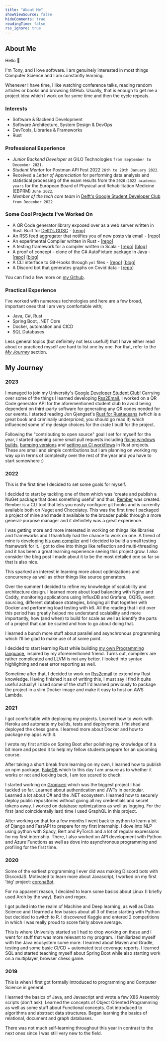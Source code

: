 ```yaml
---
title: "About Me"
showViewSource: false
hideComments: true
readingTime: false
rss_ignore: true
---
```


## About Me

<!-- TODO firm believer in learning by myself -->
Hello 👋

I'm Tony, and I love software. I am genuinely interested in most things Computer Science
and I am constantly learning.

Whenever I have time, I like watching conference talks, reading random articles or books and
browsing GitHub. Usually, that is enough to get me a project idea which I work on for some time and
then the cycle repeats.

### Interests

- Software & Backend Development
- Software Architecture, System Design & DevOps
- DevTools, Libraries & Frameworks
- Rust

### Professional Experience

- *Junior Backend Developer* at GILO Technologies `from September to December 2021`.
- *Student Mentor* for Postman API Fest 2022 `26th to 29th January 2022`.
- Received a *Letter of Appreciation* for performing data analysis and statistical processing of
  the exam results from the `2020-2022 academic years` for the European Board of Physical
  and Rehabilitation Medicine (EBPRM) `June 2022`.
- *Member of the tech core team* in
  [Delft's Google Student Developer Club](https://gdsc.community.dev/delft-university-of-technology/)
  `from December 2022`

### Some Cool Projects I've Worked On

- A QR Code generator library exposed over as a web server written in Rust. Built for
  [Delft's GDSC](https://gdsc.community.dev/delft-university-of-technology/) - 
  [[repo]](https://github.com/AntoniosBarotsis/qr-rs) 
- An RSS feed aggregator that notifies you of new posts via email -
  [[repo]](https://github.com/AntoniosBarotsis/Rss2Email)
- An experimental Compiler written in Rust -
  [[repo](https://github.com/AntoniosBarotsis/RustSharp)]
- A testing framework for a compiler written in Scala - 
  [[repo](https://github.com/pijuskri/Po-Sharp/tree/master/app/src/main/scala/veritas)] 
  [[blog](../posts/posharp)]
- A proof of concept - clone of the C# AutoFixture package in Java - 
  [[repo](https://github.com/AntoniosBarotsis/BudgetFixture)]
  [[blog](../posts/budget_fixture)]
- A CLI interface to Git-Hooks through `yml` files - 
  [[repo](https://github.com/AntoniosBarotsis/Rember)]
  [[blog](../posts/zip_it_and_ship_it)]
- A Discord bot that generates graphs on Covid data - 
  [[repo](https://github.com/AntoniosBarotsis/coronaBot)]

You can find a few more on
[my Github](https://github.com/AntoniosBarotsis?tab=repositories&q=&type=source&language=&sort=).

### Practical Experience

I've worked with numerous technologies and here are a few broad, important ones that I am very
comfortable with;

- Java, C#, Rust
- Spring Boot, .NET Core
- Docker, automation and CICD
- SQL Databases

Less general topics (but definitely not less useful!) that I have either read about or practiced
myself are hard to list one by one. For that, refer to the [*My Journey*](#my-journey) section.

## My Journey

### 2023

I managed to join my University's
[Google Developer Student Club](https://gdsc.community.dev/delft-university-of-technology/)!
Carrying over some of the things I learned developing
[Rss2Email](https://github.com/AntoniosBarotsis/Rss2Email), I worked on a QR Code generator API
for the aforementioned student club to avoid being dependent on third-party software for generating
any QR codes needed for our events. I started reading Jon Gjengset's 
[Rust for Rustaceans](https://rust-for-rustaceans.com/) (which is a great book and criminally
underpriced, you should go read it) which influenced some of my design choices for the crate I built
for the project.

Following the "contributing to open source" goal I set for myself for the year, I started opening
some small pull requests including
[fixing windows builds](https://github.com/sharkdp/hyperfine/pull/596),
[bumping versions](https://github.com/erwanvivien/fast_qr/pull/11) and
[setting up CI workflows](https://github.com/Jim-Hodapp-Coaching/ambi-rs/pull/13) in Rust projects.
These are small and simple contributions but I am planning on working my way up in
terms of complexity over the rest of the year and you have to start somewhere :)

<!-- TODO Selling rust presentation -->

### 2022

This is the first time I decided to set some goals for myself. 

I decided to start by tackling one of them which was 'create and publish a NuGet package that does 
something useful' and thus, [Rember](https://github.com/AntoniosBarotsis/Rember) was created. Rember
is a CLI tool that lets you easily configure git hooks and is currently available both on Nuget and 
Chocolatey. This was the first time I packaged a project of mine and made it available to the
broader public through a more general-purpose manager and it definitely was a great experience. 

I was getting more and more interested in working on things like libraries and frameworks and I 
thankfully had the chance to work on one. A friend of mine is developing 
[his own compiler](https://github.com/pijuskri/Po-Sharp) and I decided to build a small testing
framework for it. I got to dive into things like reflection and multi-threading and it has 
been a great learning experience seeing this project grow. I also consider the blog post I made
about it to be the most detailed one so far so that is also nice. 

This sparked an interest in learning more about optimizations and concurrency as well as other
things like source generators. 

Over the summer I decided to refine my knowledge of scalability and architecture design. I learned
more about load balancing with Nginx and Caddy, monitoring applications using InfluxDB and Grafana,
CQRS, event sourcing, different database strategies, bringing all that together with Docker and
performing load testing with k6. All the reading that I did over this period has greatly helped me
understand 
scalability and more importantly, how (and when) to build for scale as well as identify the parts
of a project that can be scaled and how to go about doing that. 

I learned a bunch more stuff about parallel and asynchronous programming which I'll be glad to make use 
of at some point. 

I decided to start learning Rust while building 
[my own Programming language](https://github.com/AntoniosBarotsis/RustSharp), inspired by my 
aforementioned friend. Turns out, compilers are rather complicated and LLVM is not any better.
I looked into syntax highlighting and neat error reporting as well.

Sometime after that, I decided to work on [Rss2email](https://github.com/AntoniosBarotsis/Rss2Email)
to extend my Rust knowledge. Having finished it as of writing this, I must say I find it quite
useful actually! I used some of the stuff I'd learned previously to package the project in a slim
Docker image and make it easy to host on AWS Lambda.

### 2021

I got comfortable with deploying my projects. Learned how to work with Heroku and automate my
builds, tests and deployments. I finished and deployed the chess game. I learned more about Docker
and how to package my apps with it. 

I wrote my first article on Spring Boot after polishing my knowledge of it a bit more and posted it
to help my fellow students prepare for an upcoming course. 

After taking a short break from learning on my own, I learned how to publish an npm package, 
[FakeDB](https://github.com/AntoniosBarotsis/fakeDB) which to this day I am unsure as to whether it 
works or not and looking back, I am too scared to check. 

I started working on [Gromceri](https://twitter.com/gromceri) which was the biggest project I had  
tackled so far. Learned about authentication and JWTs in particular. Learned a lot about C# and the
.NET ecosystem.  I learned how to securely deploy public repositories without giving all my
credentials and secret tokens away. I worked on database optimizations as well as logging. For the
first (and coincidentally last) time I used GraphQL in this project. 

After working on that for a few months I went back to python to learn a bit of Django
and FastAPI to prepare for my first internship. I dove into NLP using python with Spacy, Bert and 
PyTorch and a lot of regular expressions for my first internship. There, I also worked on API
development with Python and Azure Functions as well as dove into asynchronous programming and
profiling for the first time. 

### 2020

Some of the earliest programming I ever did was making Discord bots with DiscordJS. Motivated to
learn more about Javascript, I worked on my first 'big' project:
[coronaBot](https://github.com/AntoniosBarotsis/coronaBot). 

For no apparent reason, I decided to learn some basics about Linux (I briefly used Arch by the way), 
Bash and regex. 

I got pulled into the realm of Machine and Deep learning, as well as Data Science and I learned a
few basics about all 3 of these starting with Python but decided to switch to R. I discovered Kaggle
and entered 2 competitions in which I was really proud to score fairly above average. 

This is where University started so I had to drop working on these and I went for stuff that was
more relevant to my program. I familiarized myself with the Java ecosystem some more. I learned
about Maven and Gradle, testing and some basic  CI/CD + automated test coverage reports. I learned
SQL and started teaching myself about Spring Boot while also starting work on a multiplayer, browser
chess game.

### 2019

This is when I first got formally introduced to programming and Computer Science in general. 

I learned the basics of Java, and Javascript and wrote a few X86 Assembly scripts (don't ask). 
Learned the concepts of Object Oriented Programming as well as some stuff about Functional concepts.
Got introduced to algorithms and abstract data structures. Began learning the basics of relational,
document and graph databases. 

There was not much self-learning throughout this year in contrast to the next ones since
I was still very new to the field.

